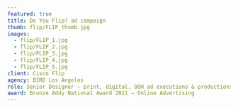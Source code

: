 ```yaml
---
featured: true
title: Do You Flip? ad campaign
thumb: flip/FLIP_thumb.jpg
images:
  - flip/FLIP_1.jpg
  - flip/FLIP_2.jpg
  - flip/FLIP_3.jpg
  - flip/FLIP_4.jpg
  - flip/FLIP_5.jpg
client: Cisco Flip
agency: BIRD Los Angeles
role: Senior Designer – print, digital, OOH ad executions & productions, landing page designs
award: Bronze Addy National Award 2011 – Online Advertising
---
```

